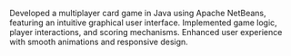 Developed a multiplayer card game in Java using Apache NetBeans, featuring an intuitive graphical user interface. Implemented game logic, player interactions, and scoring mechanisms. Enhanced user experience with smooth animations and responsive design.
